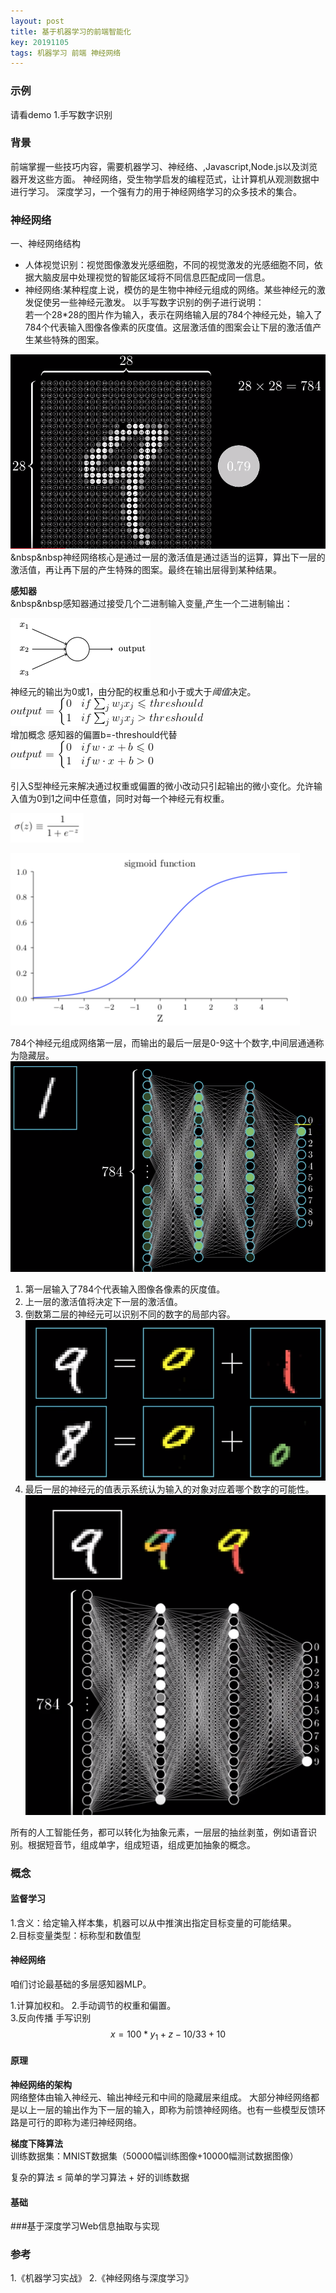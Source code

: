 ```yaml
---
layout: post
title: 基于机器学习的前端智能化
key: 20191105
tags: 机器学习 前端 神经网络
---   
```

<script type="text/javascript" src="http://cdn.mathjax.org/mathjax/latest/MathJax.js?config=default"></script>


### 示例
请看demo
1.手写数字识别
### 背景
  前端掌握一些技巧内容，需要机器学习、神经络、,Javascript,Node.js以及浏览器开发这些方面。
  神经网络，受生物学启发的编程范式，让计算机从观测数据中进行学习。
  深度学习，一个强有力的用于神经网络学习的众多技术的集合。

### 神经网络
一、神经网络结构   
* 人体视觉识别：视觉图像激发光感细胞，不同的视觉激发的光感细胞不同，依据大脑皮层中处理视觉的智能区域将不同信息匹配成同一信息。   
* 神经网络:某种程度上说，模仿的是生物中神经元组成的网络。某些神经元的激发促使另一些神经元激发。
以手写数字识别的例子进行说明：   
   若一个28*28的图片作为输入，表示在网络输入层的784个神经元处，输入了784个代表输入图像各像素的灰度值。这层激活值的图案会让下层的激活值产生某些特殊的图案。
   
![img](/statics/images/20191105/6.png)  
&nbsp&nbsp神经网络核心是通过一层的激活值是通过适当的运算，算出下一层的激活值，再让再下层的产生特殊的图案。最终在输出层得到某种结果。   
   
**感知器**   
&nbsp&nbsp感知器通过接受几个二进制输入变量,产生一个二进制输出：   

![img](/statics/images/20191105/1.png)    
神经元的输出为0或1，由分配的权重总和小于或大于*阈值*决定。   
![img](/statics/images/20191105/CodeCogsEqn.png)        
增加概念 感知器的偏置b=-threshould代替  
![img](/statics/images/20191105/3.png) 

引入S型神经元来解决通过权重或偏置的微小改动只引起输出的微小变化。允许输入值为0到1之间中任意值，同时对每一个神经元有权重。  

![img](/statics/images/20191105/4.png) 

![img](/statics/images/20191105/5.png)    


  784个神经元组成网络第一层，而输出的最后一层是0-9这十个数字,中间层通通称为隐藏层。   
  ![img](/statics/images/20191105/7.png)  
  1. 第一层输入了784个代表输入图像各像素的灰度值。    
  2. 上一层的激活值将决定下一层的激活值。
  3. 倒数第二层的神经元可以识别不同的数字的局部内容。
  ![img](/statics/images/20191105/8.png)  
  4. 最后一层的神经元的值表示系统认为输入的对象对应着哪个数字的可能性。
 ![img](/statics/images/20191105/9.png)  
 
 所有的人工智能任务，都可以转化为抽象元素，一层层的抽丝剥茧，例如语音识别。根据短音节，组成单字，组成短语，组成更加抽象的概念。 
### 概念
#### 监督学习
1.含义：给定输入样本集，机器可以从中推演出指定目标变量的可能结果。  
2.目标变量类型：标称型和数值型

#### 神经网络
  咱们讨论最基础的多层感知器MLP。
  
   
   1.计算加权和。
   2.手动调节的权重和偏置。  
   3.反向传播 
   手写识别   
   $$x = 100 * y_1 + z - 10 / 33 + 10 % 3$$
#### 原理

**神经网络的架构**   
网络整体由输入神经元、输出神经元和中间的隐藏层来组成。
大部分神经网络都是以上一层的输出作为下一层的输入，即称为前馈神经网络。也有一些模型反馈环路是可行的即称为递归神经网络。   

**梯度下降算法**  
训练数据集：MNIST数据集（50000幅训练图像+10000幅测试数据图像） 


复杂的算法 ≤ 简单的学习算法 + 好的训练数据 
#### 基础    
   
###基于深度学习Web信息抽取与实现
   
### 参考
1.《机器学习实战》
2.《神经网络与深度学习》